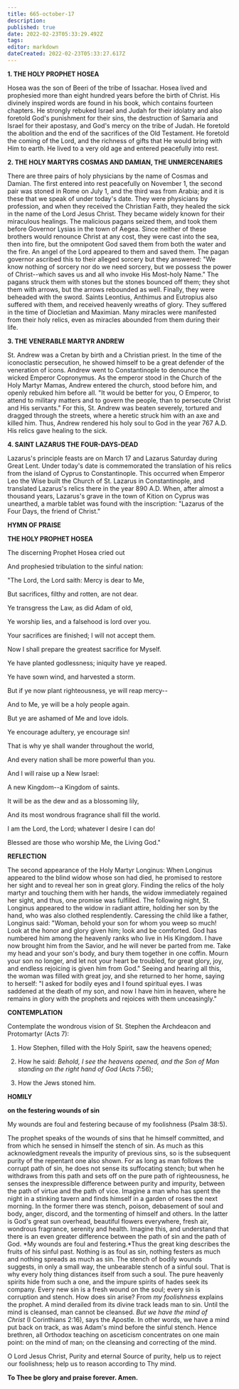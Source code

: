 ```yaml
---
title: 665-october-17
description: 
published: true
date: 2022-02-23T05:33:29.492Z
tags: 
editor: markdown
dateCreated: 2022-02-23T05:33:27.617Z
---
```



**1. THE HOLY PROPHET HOSEA**

Hosea was the son of Beeri of the tribe of Issachar. Hosea lived and prophesied more than eight hundred years before the birth of Christ. His divinely inspired words are found in his book, which contains fourteen chapters. He strongly rebuked Israel and Judah for their idolatry and also foretold God's punishment for their sins, the destruction of Samaria and Israel for their apostasy, and God's mercy on the tribe of Judah. He foretold the abolition and the end of the sacrifices of the Old Testament. He foretold the coming of the Lord, and the richness of gifts that He would bring with Him to earth. He lived to a very old age and entered peacefully into rest.

**2. THE HOLY MARTYRS COSMAS AND DAMIAN, THE UNMERCENARIES**

There are three pairs of holy physicians by the name of Cosmas and Damian. The first entered into rest peacefully on November 1, the second pair was stoned in Rome on July 1, and the third was from Arabia; and it is these that we speak of under today's date. They were physicians by profession, and when they received the Christian Faith, they healed the sick in the name of the Lord Jesus Christ. They became widely known for their miraculous healings. The malicious pagans seized them, and took them before Governor Lysias in the town of Aegea. Since neither of these brothers would renounce Christ at any cost, they were cast into the sea, then into fire, but the omnipotent God saved them from both the water and the fire. An angel of the Lord appeared to them and saved them. The pagan governor ascribed this to their alleged sorcery but they answered: "We know nothing of sorcery nor do we need sorcery, but we possess the power of Christ--which saves us and all who invoke His Most-holy Name." The pagans struck them with stones but the stones bounced off them; they shot them with arrows, but the arrows rebounded as well. Finally, they were beheaded with the sword. Saints Leontius, Anthimus and Eutropius also suffered with them, and received heavenly wreaths of glory. They suffered in the time of Diocletian and Maximian. Many miracles were manifested from their holy relics, even as miracles abounded from them during their life.

**3. THE VENERABLE MARTYR ANDREW**

St. Andrew was a Cretan by birth and a Christian priest. In the time of the iconoclastic persecution, he showed himself to be a great defender of the veneration of icons. Andrew went to Constantinople to denounce the wicked Emperor Copronymus. As the emperor stood in the Church of the Holy Martyr Mamas, Andrew entered the church, stood before him, and openly rebuked him before all. "It would be better for you, O Emperor, to attend to military matters and to govern the people, than to persecute Christ and His servants." For this, St. Andrew was beaten severely, tortured and dragged through the streets, where a heretic struck him with an axe and killed him. Thus, Andrew rendered his holy soul to God in the year 767 A.D. His relics gave healing to the sick. 

**4. SAINT LAZARUS THE FOUR-DAYS-DEAD**

Lazarus's principle feasts are on March 17 and Lazarus Saturday during Great Lent. Under today's date is commemorated the translation of his relics from the island of Cyprus to Constantinople. This occurred when Emperor Leo the Wise built the Church of St. Lazarus in Constantinople, and translated Lazarus's relics there in the year 890 A.D. When, after almost a thousand years, Lazarus's grave in the town of Kition on Cyprus was unearthed, a marble tablet was found with the inscription: "Lazarus of the Four Days, the friend of Christ."



**HYMN OF PRAISE**

**THE HOLY PROPHET HOSEA**

The discerning Prophet Hosea cried out

And prophesied tribulation to the sinful nation:

"The Lord, the Lord saith: Mercy is dear to Me,

But sacrifices, filthy and rotten, are not dear.

Ye transgress the Law, as did Adam of old,

Ye worship lies, and a falsehood is lord over you.

Your sacrifices are finished; I will not accept them.

Now I shall prepare the greatest sacrifice for Myself.

Ye have planted godlessness; iniquity have ye reaped.

Ye have sown wind, and harvested a storm.

But if ye now plant righteousness, ye will reap mercy--

And to Me, ye will be a holy people again.

But ye are ashamed of Me and love idols.

Ye encourage adultery, ye encourage sin!

That is why ye shall wander throughout the world,

And every nation shall be more powerful than you.

And I will raise up a New Israel:

A new Kingdom--a Kingdom of saints.

It will be as the dew and as a blossoming lily,

And its most wondrous fragrance shall fill the world.

I am the Lord, the Lord; whatever I desire I can do!

Blessed are those who worship Me, the Living God."


**REFLECTION**

The second appearance of the Holy Martyr Longinus: When Longinus appeared to the blind widow whose son had died, he promised to restore her sight and to reveal her son in great glory. Finding the relics of the holy martyr and touching them with her hands, the widow immediately regained her sight, and thus, one promise was fulfilled. The following night, St. Longinus appeared to the widow in radiant attire, holding her son by the hand, who was also clothed resplendently. Caressing the child like a father, Longinus said: "Woman, behold your son for whom you weep so much! Look at the honor and glory given him; look and be comforted. God has numbered him among the heavenly ranks who live in His Kingdom. I have now brought him from the Savior, and he will never be parted from me. Take my head and your son's body, and bury them together in one coffin. Mourn your son no longer, and let not your heart be troubled, for great glory, joy, and endless rejoicing is given him from God." Seeing and hearing all this, the woman was filled with great joy, and she returned to her home, saying to herself: "I asked for bodily eyes and I found spiritual eyes. I was saddened at the death of my son, and now I have him in heaven, where he remains in glory with the prophets and rejoices with them unceasingly."



**CONTEMPLATION**

Contemplate the wondrous vision of St. Stephen the Archdeacon and Protomartyr (Acts 7):

1.  How Stephen, filled with the Holy Spirit, saw the heavens opened;

1.  How he said: *Behold, I see the heavens opened, and the Son of Man standing on the right hand of God* (Acts 7:56);

1.  How the Jews stoned him.



**HOMILY**

**on the festering wounds of sin**

My wounds are foul and festering because of my foolishness (Psalm 38:5).

The prophet speaks of the wounds of sins that he himself committed, and from which he sensed in himself the stench of sin. As much as this acknowledgment reveals the impurity of previous sins, so is the subsequent purity of the repentant one also shown. For as long as man follows the corrupt path of sin, he does not sense its suffocating stench; but when he withdraws from this path and sets off on the pure path of righteousness, he senses the inexpressible difference between purity and impurity, between the path of virtue and the path of vice. Imagine a man who has spent the night in a stinking tavern and finds himself in a garden of roses the next morning. In the former there was stench, poison, debasement of soul and body, anger, discord, and the tormenting of himself and others. In the latter is God's great sun overhead, beautiful flowers everywhere, fresh air, wondrous fragrance, serenity and health. Imagine this, and understand that there is an even greater difference between the path of sin and the path of God. *My wounds are foul and festering.*Thus the great king describes the fruits of his sinful past. Nothing is as foul as sin, nothing festers as much and nothing spreads as much as sin. The stench of bodily wounds suggests, in only a small way, the unbearable stench of a sinful soul. That is why every holy thing distances itself from such a soul. The pure heavenly spirits hide from such a one, and the impure spirits of hades seek its company. Every new sin is a fresh wound on the soul; every sin is corruption and stench. How does sin arise? From *my foolishness* explains the prophet. A mind derailed from its divine track leads man to sin. Until the mind is cleansed, man cannot be cleansed. *But we have the mind of Christ* (I Corinthians 2:16), says the Apostle. In other words, we have a mind put back on track, as was Adam's mind before the sinful stench. Hence brethren, all Orthodox teaching on asceticism concentrates on one main point: on the mind of man; on the cleansing and correcting of the mind.

O Lord Jesus Christ, Purity and eternal Source of purity, help us to reject our foolishness; help us to reason according to Thy mind.

**To Thee be glory and praise forever. Amen.**
